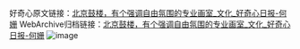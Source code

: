 好奇心原文链接：[北京鼓楼，有个强调自由氛围的专业画室_文化_好奇心日报-何姗](https://www.qdaily.com/articles/8351.html)
WebArchive归档链接：[北京鼓楼，有个强调自由氛围的专业画室_文化_好奇心日报-何姗](http://web.archive.org/web/20170726191149/http://www.qdaily.com/articles/8351.html)
![image](http://ww3.sinaimg.cn/large/007d5XDpgy1g3vcvlzu5pj30u04i0hdt)